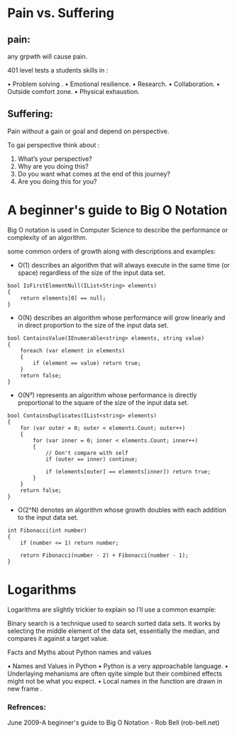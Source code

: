 # Pain vs. Suffering

## pain:

any grpwth will cause pain.

401 level tests a students skills in :

•	Problem solving .
•	Emotional resilience.
•	Research.
•	Collaboration.
•	Outside comfort zone.
•	Physical exhaustion.

## Suffering:

Pain without a gain or goal and depend on perspective.

To gai perspective think about :

1.	What’s your perspective?
2.	Why are you doing this?
3.	Do you want what comes at the end of this journey?
4.	Are you doing this for you?

# A beginner's guide to Big O Notation

Big O notation is used in Computer Science to describe the performance or complexity of an algorithm.

some common orders of growth along with descriptions and examples:

* O(1) describes an algorithm that will always execute in the same time (or space) regardless of the size of the input data set.

```
bool IsFirstElementNull(IList<String> elements)
{
    return elements[0] == null;
}
```

* O(N) describes an algorithm whose performance will grow linearly and in direct proportion to the size of the input data set. 

```
bool ContainsValue(IEnumerable<string> elements, string value)
{
    foreach (var element in elements)
    {
        if (element == value) return true; 
    }     
    return false; 
}
```

* O(N²) represents an algorithm whose performance is directly proportional to the square of the size of the input data set. 

```
bool ContainsDuplicates(IList<string> elements)
{
    for (var outer = 0; outer < elements.Count; outer++) 
    {
        for (var inner = 0; inner < elements.Count; inner++) 
        { 
            // Don't compare with self 
            if (outer == inner) continue;             
            
            if (elements[outer] == elements[inner]) return true; 
        }
    }    
    return false;
}
```

* O(2^N) denotes an algorithm whose growth doubles with each addition to the input data set.

```
int Fibonacci(int number)
{
    if (number <= 1) return number;
       
    return Fibonacci(number - 2) + Fibonacci(number - 1); 
}
```

# Logarithms

Logarithms are slightly trickier to explain so I’ll use a common example:

Binary search is a technique used to search sorted data sets. It works by selecting the middle element of the data set, essentially the median, and compares it against a target value.

Facts and Myths about Python names and values

•	Names and Values in Python
•	Python is a very approachable language.
•	Underlaying mehanisms are often qyite simple but their combined effects might not be what you expect.
•	Local names in the function are drawn in new frame .

### Refrences:
June 2009-A beginner's guide to Big O Notation - Rob Bell (rob-bell.net)

